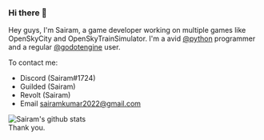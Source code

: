### Hi there 👋

Hey guys, I'm Sairam, a game developer working on multiple games like OpenSkyCity and OpenSkyTrainSimulator. I'm a avid [@python](https://github.com/python/cpython) programmer and a regular [@godotengine](https://github.com/godotengine/godot) user.

To contact me:
 - Discord (Sairam#1724)
 - Guilded (Sairam)
 - Revolt (Sairam)
 - Email sairamkumar2022@gmail.com

![Sairam's github stats](https://github-readme-stats.vercel.app/api?username=sairam4123&show_icons=true&count_private=true&theme=gruvbox)  
Thank you.

<!--
**sairam4123/sairam4123** is a ✨ _special_ ✨ repository because its `README.md` (this file) appears on your GitHub profile.

Here are some ideas to get you started:

- 🔭 I’m currently working on ...
- 🌱 I’m currently learning ...
- 👯 I’m looking to collaborate on ...
- 🤔 I’m looking for help with ...
- 💬 Ask me about ...
- 📫 How to reach me: ...
- 😄 Pronouns: ...
- ⚡ Fun fact: ...
-->
